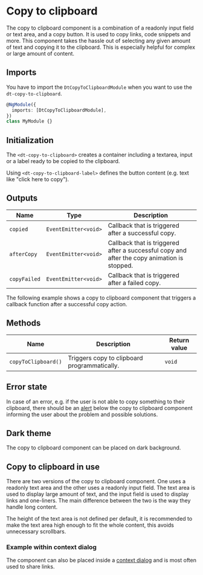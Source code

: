 # Copy to clipboard

The copy to clipboard component is a combination of a readonly input field or
text area, and a copy button. It is used to copy links, code snippets and more.
This component takes the hassle out of selecting any given amount of text and
copying it to the clipboard. This is especially helpful for complex or large
amount of content.

<ba-live-example name="DtExampleCopyToClipboardDefault"></ba-live-example>

## Imports

You have to import the `DtCopyToClipboardModule` when you want to use the
`dt-copy-to-clipboard`.

```typescript
@NgModule({
  imports: [DtCopyToClipboardModule],
})
class MyModule {}
```

## Initialization

The `<dt-copy-to-clipboard>` creates a container including a textarea, input or
a label ready to be copied to the clipboard.

Using `<dt-copy-to-clipboard-label>` defines the button content (e.g. text like
"click here to copy").

## Outputs

| Name         | Type                 | Description                                                                                 |
| ------------ | -------------------- | ------------------------------------------------------------------------------------------- |
| `copied`     | `EventEmitter<void>` | Callback that is triggered after a successful copy.                                         |
| `afterCopy`  | `EventEmitter<void>` | Callback that is triggered after a successful copy and after the copy animation is stopped. |
| `copyFailed` | `EventEmitter<void>` | Callback that is triggered after a failed copy.                                             |

The following example shows a copy to clipboard component that triggers a
callback function after a successful copy action.

<ba-live-example name="DtExampleCopyToClipboardCallback"></ba-live-example>

## Methods

| Name                | Description                                  | Return value |
| ------------------- | -------------------------------------------- | ------------ |
| `copyToClipboard()` | Triggers copy to clipboard programmatically. | `void`       |

## Error state

In case of an error, e.g. if the user is not able to copy something to their
clipboard, there should be an [alert](/components/alert) below the copy to
clipboard component informing the user about the problem and possible solutions.

<ba-live-example name="DtExampleCopyToClipboardError"></ba-live-example>

## Dark theme

The copy to clipboard component can be placed on dark background.

<ba-live-example name="DtExampleCopyToClipboardDark" themedark="true"></ba-live-example>

## Copy to clipboard in use

There are two versions of the copy to clipboard component. One uses a readonly
text area and the other uses a readonly input field. The text area is used to
display large amount of text, and the input field is used to display links and
one-liners. The main difference between the two is the way they handle long
content.

The height of the text area is not defined per default, it is recommended to
make the text area high enough to fit the whole content, this avoids unnecessary
scrollbars.

<ba-live-example name="DtExampleCopyToClipboardTextarea"></ba-live-example>

### Example within context dialog

The component can also be placed inside a
[context dialog](/components/context-dialog) and is most often used to share
links.

<ba-live-example name="DtExampleCopyToClipboardContext"></ba-live-example>

